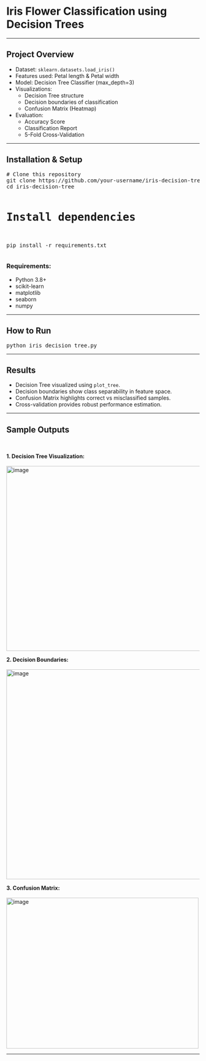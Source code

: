 <h1>Iris Flower Classification using Decision Trees</h1>

<p>
</p>

<hr/>

<h2>Project Overview</h2>
<ul>
  <li>Dataset: <code>sklearn.datasets.load_iris()</code></li>
  <li>Features used: Petal length & Petal width</li>
  <li>Model: Decision Tree Classifier (max_depth=3)</li>
  <li>Visualizations:
    <ul>
      <li>Decision Tree structure</li>
      <li>Decision boundaries of classification</li>
      <li>Confusion Matrix (Heatmap)</li>
    </ul>
  </li>
  <li>Evaluation:
    <ul>
      <li>Accuracy Score</li>
      <li>Classification Report</li>
      <li>5-Fold Cross-Validation</li>
    </ul>
  </li>
</ul>

<hr/>

<h2>Installation & Setup</h2>
<pre>
# Clone this repository
git clone https://github.com/your-username/iris-decision-tree.git
cd iris-decision-tree

# Install dependencies
pip install -r requirements.txt
</pre>

<h3>Requirements:</h3>
<ul>
  <li>Python 3.8+</li>
  <li>scikit-learn</li>
  <li>matplotlib</li>
  <li>seaborn</li>
  <li>numpy</li>
</ul>

<hr/>

<h2>How to Run</h2>
<pre>
python iris_decision_tree.py
</pre>

<hr/>

<h2>Results</h2>
<ul>
  <li>Decision Tree visualized using <code>plot_tree</code>.</li>
  <li>Decision boundaries show class separability in feature space.</li>
  <li>Confusion Matrix highlights correct vs misclassified samples.</li>
  <li>Cross-validation provides robust performance estimation.</li>
</ul>

<hr/>

<h2>Sample Outputs</h2>
<BR>
<p>
  <b>1. Decision Tree Visualization:</b><br/>
  <BR>
  <img <img width="794" height="482" alt="image" src="https://github.com/user-attachments/assets/0be16cc5-2a40-4b13-8bb4-93f403343d04" />
 <width="500"/>
</p>

<p>
  <b>2. Decision Boundaries:</b><br/>
  <BR>
  <img <img width="702" height="547" alt="image" src="https://github.com/user-attachments/assets/d2d5ea2f-2d2f-4613-9d7e-9739a28aee96" />
 <width="500"/>
</p>

<p>
  <b>3. Confusion Matrix:</b><br/>
  <BR>
  <img <img width="501" height="393" alt="image" src="https://github.com/user-attachments/assets/8c336f63-265c-4c83-a321-932ac0f70641" />
 <width="400"/>
</p>

<hr/>
